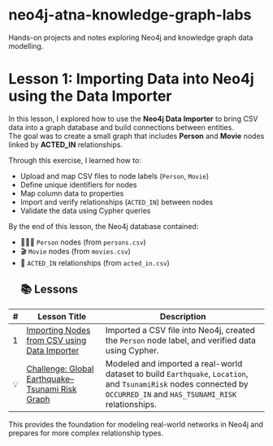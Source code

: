 # neo4j-atna-knowledge-graph-labs
Hands-on projects and notes exploring Neo4j and knowledge graph data modelling.

# Lesson 1: Importing Data into Neo4j using the Data Importer

In this lesson, I explored how to use the **Neo4j Data Importer** to bring CSV data into a graph database and build connections between entities.  
The goal was to create a small graph that includes **Person** and **Movie** nodes linked by **ACTED_IN** relationships.

Through this exercise, I learned how to:
- Upload and map CSV files to node labels (`Person`, `Movie`)
- Define unique identifiers for nodes
- Map column data to properties
- Import and verify relationships (`ACTED_IN`) between nodes
- Validate the data using Cypher queries

By the end of this lesson, the Neo4j database contained:
- 🧑‍🤝‍🧑 `Person` nodes (from `persons.csv`)
- 🎬 `Movie` nodes (from `movies.csv`)
- 🔗 `ACTED_IN` relationships (from `acted_in.csv`)
  ## 📚 Lessons

| # | Lesson Title | Description |
|---|---------------|--------------|
| 1 | [Importing Nodes from CSV using Data Importer](./01_data_importer_basics/README.md) | Imported a CSV file into Neo4j, created the `Person` node label, and verified data using Cypher. |
| 💡 | [Challenge: Global Earthquake–Tsunami Risk Graph](./01_data_importer_basics/README.md#-challenge-global-earthquake–tsunami-risk-graph) | Modeled and imported a real-world dataset to build `Earthquake`, `Location`, and `TsunamiRisk` nodes connected by `OCCURRED_IN` and `HAS_TSUNAMI_RISK` relationships. |
This provides the foundation for modeling real-world networks in Neo4j and prepares for more complex relationship types.
